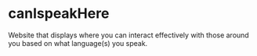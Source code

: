 # canIspeakHere
Website that displays where you can interact effectively with those around you based on what language(s) you speak.
